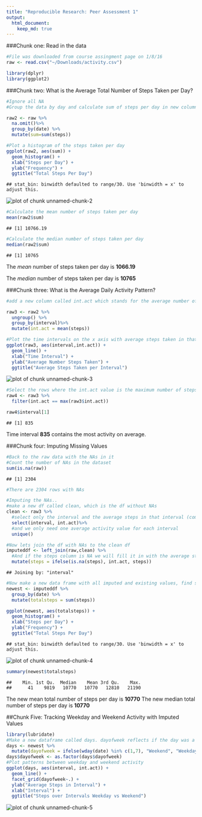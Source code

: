 ```yaml
---
title: "Reproducible Research: Peer Assessment 1"
output: 
  html_document:
    keep_md: true
---
```



###Chunk one: Read in the data


```r
#File was downloaded from course assingment page on 1/8/16 
raw <- read.csv("~/Downloads/activity.csv")

library(dplyr)
library(ggplot2)
```

###Chunk two: What is the Average Total Number of Steps Taken per Day?


```r
#Ignore all NA
#Group the data by day and calculate sum of steps per day in new column called sum

raw2 <- raw %>%
  na.omit()%>%
  group_by(date) %>%
  mutate(sum=sum(steps))

#Plot a histogram of the steps taken per day
ggplot(raw2, aes(sum)) +
  geom_histogram() +
  xlab("Steps per Day") +
  ylab("Frequency") +
  ggtitle("Total Steps Per Day")
```

```
## stat_bin: binwidth defaulted to range/30. Use 'binwidth = x' to adjust this.
```

![plot of chunk unnamed-chunk-2](figure/unnamed-chunk-2-1.png) 

```r
#Calculate the mean number of steps taken per day  
mean(raw2$sum)
```

```
## [1] 10766.19
```

```r
#Calculate the median number of steps taken per day
median(raw2$sum)
```

```
## [1] 10765
```

The *mean* number of steps taken per day is **1066.19**

The *median* number of steps taken per day is **10765**

###Chunk three: What is the Average Daily Activity Pattern?


```r
#add a new column called int.act which stands for the average number of steps taken in that interval over all days

raw3 <- raw2 %>%
  ungroup() %>%
  group_by(interval)%>%
  mutate(int.act = mean(steps))

#Plot the time intervals on the x axis with average steps taken in that time interval across all days on the y axis
ggplot(raw3, aes(interval,int.act)) +
  geom_line() +
  xlab("Time Interval") +
  ylab("Average Number Steps Taken") +
  ggtitle("Average Steps Taken per Interval")
```

![plot of chunk unnamed-chunk-3](figure/unnamed-chunk-3-1.png) 

```r
#Select the rows where the int.act value is the maximum number of steps
raw4 <- raw3 %>%
  filter(int.act == max(raw3$int.act))

raw4$interval[1]
```

```
## [1] 835
```

Time interval **835** contains the most activity on average.

###Chunk four: Imputing Missing Values


```r
#Back to the raw data with the NAs in it
#Count the number of NAs in the dataset
sum(is.na(raw))
```

```
## [1] 2304
```

```r
#There are 2304 rows with NAs

#Imputing the NAs..
#make a new df called clean, which is the df without NAs
clean <- raw3 %>%
  #select only the interval and the average steps in that interval (computed w/o NAs)
  select(interval, int.act)%>%
  #and we only need one average activity value for each interval
  unique()

#Now lets join the df with NAs to the clean df
imputeddf <- left_join(raw,clean) %>%
  #And if the steps column is NA we will fill it in with the average steps for that interval
  mutate(steps = ifelse(is.na(steps), int.act, steps))
```

```
## Joining by: "interval"
```

```r
#Now make a new data frame with all imputed and existing values, find steps per day
newest <- imputeddf %>%
  group_by(date) %>%
  mutate(totalsteps = sum(steps))

ggplot(newest, aes(totalsteps)) +
  geom_histogram() +
  xlab("Steps per Day") +
  ylab("Frequency") +
  ggtitle("Total Steps Per Day")
```

```
## stat_bin: binwidth defaulted to range/30. Use 'binwidth = x' to adjust this.
```

![plot of chunk unnamed-chunk-4](figure/unnamed-chunk-4-1.png) 

```r
summary(newest$totalsteps)
```

```
##    Min. 1st Qu.  Median    Mean 3rd Qu.    Max. 
##      41    9819   10770   10770   12810   21190
```

The new mean total number of steps per day is **10770**
The new median total number of steps per day is **10770**

##Chunk Five: Tracking Weekday and Weekend Activity with Imputed Values


```r
library(lubridate)
#Make a new dataframe called days. dayofweek reflects if the day was a weekday or weekend.
days <- newest %>%
  mutate(dayofweek = ifelse(wday(date) %in% c(1,7), "Weekend", "Weekday"))
days$dayofweek <- as.factor(days$dayofweek)
#Plot patterns between weekday and weekend activity
ggplot(days, aes(interval, int.act)) +
  geom_line() +
  facet_grid(dayofweek~.) +
  ylab("Average Steps in Interval") +
  xlab("Interval") +
  ggtitle("Steps over Intervals Weekday vs Weekend")
```

![plot of chunk unnamed-chunk-5](figure/unnamed-chunk-5-1.png) 
